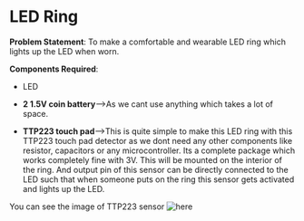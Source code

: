 # LED Ring
**Problem Statement**: To make a comfortable and wearable LED ring which lights up the LED when worn.

**Components Required**:
- LED
- **2 1.5V coin battery**-->As we cant use anything which takes a lot of space.

- **TTP223 touch pad**-->This is quite simple to make this LED ring with this TTP223 touch pad detector as we dont need any other components like resistor, capacitors or any microcontroller. Its a complete package which works completely fine with 3V. This will be mounted on the interior of the ring. And output pin of this sensor can be directly connected to the LED such that when someone puts on the ring this sensor gets activated and lights up the LED.


You can see the image of TTP223 sensor ![here](https://user-images.githubusercontent.com/64272528/81846188-52b93780-956f-11ea-9b1e-7911fe68a009.jpeg)




